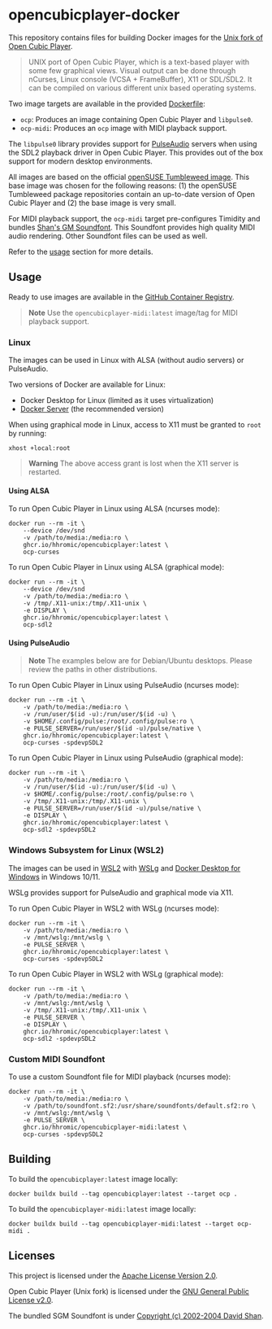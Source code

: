 # opencubicplayer-docker

This repository contains files for building Docker images for the
[Unix fork of Open Cubic Player](https://github.com/mywave82/opencubicplayer).

> UNIX port of Open Cubic Player, which is a text-based player with some few
> graphical views. Visual output can be done through nCurses, Linux console
> (VCSA + FrameBuffer), X11 or SDL/SDL2. It can be compiled on various different
> unix based operating systems.

Two image targets are available in the provided [Dockerfile](Dockerfile):

* `ocp`: Produces an image containing Open Cubic Player and `libpulse0`.
* `ocp-midi`: Produces an `ocp` image with MIDI playback support.

The `libpulse0` library provides support for
[PulseAudio](https://www.freedesktop.org/wiki/Software/PulseAudio/) servers
when using the SDL2 playback driver in Open Cubic Player. This provides out of
the box support for modern desktop environments.

All images are based on the official
[openSUSE Tumbleweed image](https://hub.docker.com/r/opensuse/tumbleweed).
This base image was chosen for the following reasons: (1) the openSUSE
Tumbleweed package repositories contain an up-to-date version of Open Cubic
Player and (2) the base image is very small.

For MIDI playback support, the `ocp-midi` target pre-configures Timidity and
bundles [Shan's GM Soundfont](https://archive.org/details/SGM-V2.01). This
Soundfont provides high quality MIDI audio rendering. Other Soundfont files can
be used as well.

Refer to the [usage](#usage) section for more details.

## Usage

Ready to use images are available in the
[GitHub Container Registry](https://github.com/hhromic?tab=packages&repo_name=opencubicplayer-docker).

> **Note**
> Use the `opencubicplayer-midi:latest` image/tag for MIDI playback support.

### Linux

The images can be used in Linux with ALSA (without audio servers) or PulseAudio.

Two versions of Docker are available for Linux:
* Docker Desktop for Linux (limited as it uses virtualization)
* [Docker Server](https://docs.docker.com/engine/install/#server) (the recommended version)

When using graphical mode in Linux, access to X11 must be granted to `root` by running:
```
xhost +local:root
```
> **Warning**
> The above access grant is lost when the X11 server is restarted.

#### Using ALSA

To run Open Cubic Player in Linux using ALSA (ncurses mode):
```
docker run --rm -it \
    --device /dev/snd
    -v /path/to/media:/media:ro \
    ghcr.io/hhromic/opencubicplayer:latest \
    ocp-curses
```

To run Open Cubic Player in Linux using ALSA (graphical mode):
```
docker run --rm -it \
    --device /dev/snd
    -v /path/to/media:/media:ro \
    -v /tmp/.X11-unix:/tmp/.X11-unix \
    -e DISPLAY \
    ghcr.io/hhromic/opencubicplayer:latest \
    ocp-sdl2
```

#### Using PulseAudio

> **Note**
> The examples below are for Debian/Ubuntu desktops.
> Please review the paths in other distributions.

To run Open Cubic Player in Linux using PulseAudio (ncurses mode):
```
docker run --rm -it \
    -v /path/to/media:/media:ro \
    -v /run/user/$(id -u):/run/user/$(id -u) \
    -v $HOME/.config/pulse:/root/.config/pulse:ro \
    -e PULSE_SERVER=/run/user/$(id -u)/pulse/native \
    ghcr.io/hhromic/opencubicplayer:latest \
    ocp-curses -spdevpSDL2
```

To run Open Cubic Player in Linux using PulseAudio (graphical mode):
```
docker run --rm -it \
    -v /path/to/media:/media:ro \
    -v /run/user/$(id -u):/run/user/$(id -u) \
    -v $HOME/.config/pulse:/root/.config/pulse:ro \
    -v /tmp/.X11-unix:/tmp/.X11-unix \
    -e PULSE_SERVER=/run/user/$(id -u)/pulse/native \
    -e DISPLAY \
    ghcr.io/hhromic/opencubicplayer:latest \
    ocp-sdl2 -spdevpSDL2
```

### Windows Subsystem for Linux (WSL2)

The images can be used in [WSL2](https://learn.microsoft.com/en-us/windows/wsl/install)
with [WSLg](https://github.com/microsoft/wslg) and
[Docker Desktop for Windows](https://docs.docker.com/desktop/install/windows-install/)
in Windows 10/11.

WSLg provides support for PulseAudio and graphical mode via X11.

To run Open Cubic Player in WSL2 with WSLg (ncurses mode):
```
docker run --rm -it \
    -v /path/to/media:/media:ro \
    -v /mnt/wslg:/mnt/wslg \
    -e PULSE_SERVER \
    ghcr.io/hhromic/opencubicplayer:latest \
    ocp-curses -spdevpSDL2
```

To run Open Cubic Player in WSL2 with WSLg (graphical mode):
```
docker run --rm -it \
    -v /path/to/media:/media:ro \
    -v /mnt/wslg:/mnt/wslg \
    -v /tmp/.X11-unix:/tmp/.X11-unix \
    -e PULSE_SERVER \
    -e DISPLAY \
    ghcr.io/hhromic/opencubicplayer:latest \
    ocp-sdl2 -spdevpSDL2
```

### Custom MIDI Soundfont

To use a custom Soundfont file for MIDI playback (ncurses mode):
```
docker run --rm -it \
    -v /path/to/media:/media:ro \
    -v /path/to/soundfont.sf2:/usr/share/soundfonts/default.sf2:ro \
    -v /mnt/wslg:/mnt/wslg \
    -e PULSE_SERVER \
    ghcr.io/hhromic/opencubicplayer-midi:latest \
    ocp-curses -spdevpSDL2
```

## Building

To build the `opencubicplayer:latest` image locally:
```
docker buildx build --tag opencubicplayer:latest --target ocp .
```

To build the `opencubicplayer-midi:latest` image locally:
```
docker buildx build --tag opencubicplayer-midi:latest --target ocp-midi .
```

## Licenses

This project is licensed under the [Apache License Version 2.0](LICENSE).

Open Cubic Player (Unix fork) is licensed under the
[GNU General Public License v2.0](https://github.com/mywave82/opencubicplayer/blob/master/COPYING).

The bundled SGM Soundfont is under
[Copyright (c) 2002-2004 David Shan](https://aur.archlinux.org/cgit/aur.git/tree/license.txt?h=soundfont-sgm).
